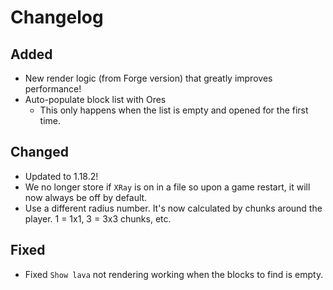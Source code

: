 # Changelog

## Added

- New render logic (from Forge version) that greatly improves performance!
- Auto-populate block list with Ores
  - This only happens when the list is empty and opened for the first time. 

## Changed

- Updated to 1.18.2!
- We no longer store if `XRay` is on in a file so upon a game restart, it will now always be off by default.
- Use a different radius number. It's now calculated by chunks around the player. 1 = 1x1, 3 = 3x3 chunks, etc.

## Fixed

- Fixed `Show lava` not rendering working when the blocks to find is empty. 